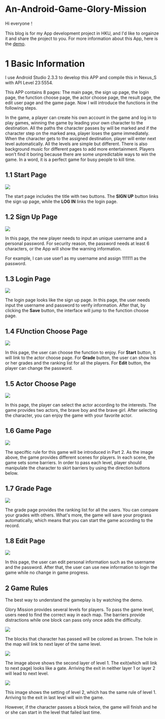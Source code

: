 # An-Android-Game-Glory-Mission

Hi everyone！

This blog is for my App development project in HKU, and I'd like to orgainze it and share the project to you. For more information about this App, here is the [demo](https://youtu.be/wLwp-sWVtWI).


# 1 Basic Information

I use Android Studio 2.3.3 to develop this APP and compile this in Nexus_S with API Level 23:5554.

This APP contains 8 pages: The main page, the sign up page, the login page, the function choose page, the actor choose page, the result page, the edit user page and the game page. Now I will introduce the functions in the following steps.

In the game, a player can create his own account in the game and log in to play
games, winning the game by leading your own character to the destination. All the
paths the character passes by will be marked and if the character step on the marked
area, player loses the game immediately. When the character gets to the assigned
destination, player will enter next level automatically. All the levels are simple but
different. There is also background music for different pages to add more
entertainment. Players won’t find it boring because there are some unpredictable ways
to win the game. In a word, it is a perfect game for busy people to kill time.

## 1.1 Start Page

![](http://res.cloudinary.com/dyy3xzfqh/image/upload/v1516360368/Screenshot_1516360362_vgmq5a.png)

The start page includes the title with two buttons. The **SIGN UP** button links the sign up page, while the **LOG IN** links the login page. 

## 1.2 Sign Up Page

![](http://res.cloudinary.com/dyy3xzfqh/image/upload/v1516360563/Screenshot_1516360544_hmnvbp.png)

In this page, the new player needs to input an unique username and a personal password. For security reason, the  password needs at least 6 characters, or the App will show the warning information.

For example, I can use user1 as my username and assign 111111 as the password.

## 1.3 Login Page

![](http://res.cloudinary.com/dyy3xzfqh/image/upload/v1516360930/Screenshot_1516360544_thncee.png)

The login page looks like the sign up page. In this page, the user needs input the username and password to verify information. After that, by clicking the **Save** button, the interface will jump to the function choose page. 

## 1.4 FUnction Choose Page

![](http://res.cloudinary.com/dyy3xzfqh/image/upload/v1516361188/Screenshot_1516361124_ivg76w.png)

In this page, the user can choose the function to enjoy. For **Start** button, it will link to the actor choose page. For **Grade** button, the user can show his or her grades and the ranking list for all the players. For **Edit** button, the player can change the password.

## 1.5 Actor Choose Page 

![](http://res.cloudinary.com/dyy3xzfqh/image/upload/v1516361444/Screenshot_1516361433_cc4hyb.png)

In this page, the player can select the actor according to the interests. The game provides two actors, the brave boy and the brave girl. After selecting the character, you can enjoy the game with your favorite actor.

## 1.6 Game Page

![](http://res.cloudinary.com/dyy3xzfqh/image/upload/v1516362013/Screenshot_1516361939_ynklfs.png)

The speciftic rule for this game will be introduced in Part 2. As the image above, the game provides different scenes for players. In each scene, the game sets some barriers. In order to pass each level, player should manipulate the character to skirt barriers by using the direction buttons below. 

## 1.7 Grade Page

![](http://res.cloudinary.com/dyy3xzfqh/image/upload/v1516362345/Screenshot_1516362329_djhhgz.png)

The grade page provides the ranking list for all the users. You can compare your grades with others. What's more, the game will save your prograss automatically, which means that you can start the game according to the record.

## 1.8 Edit Page

![](http://res.cloudinary.com/dyy3xzfqh/image/upload/v1516362542/Screenshot_1516362501_khmv3r.png)

In this page, the user can edit personal information such as the username and the password. After that, the user can use new information to login the game while no change in game progress. 

## 2 Game Rules

The best way to understand the gameplay is by watching the demo.

Glory Mission provides several levels for players. To pass the game level, users need to find the correct way in each map. The barriers provide distractions while one block can pass only once adds the difficulty.

![](http://res.cloudinary.com/dyy3xzfqh/image/upload/v1516362894/Screenshot_1516362879_owkcnm.png)

The blocks that character has passed will be colored as brown. The hole in the map will link to next layer of the same level.

![](http://res.cloudinary.com/dyy3xzfqh/image/upload/v1516363030/Screenshot_1516363023_p0blhc.png)

The image above shows the second layer of level 1. The exit(which will link to next page) looks like a gate. Arriving the exit in neither layer 1 or layer 2 will lead to next level.

![](http://res.cloudinary.com/dyy3xzfqh/image/upload/v1516363191/Screenshot_1516363172_cnlidi.png)

This image shows the setting of level 2, which has the same rule of level 1. Arriving to the exit in last level will win the game.

However, if the character passes a block twice, the game will finish and he or she can start in the level that failed last time.

